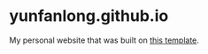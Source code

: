 # yunfanlong.github.io

My personal website that was built on [this template](https://mmistakes.github.io/minimal-mistakes/).


